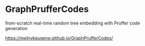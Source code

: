 # GraphPrufferCodes
from-scratch real-time random tree embedding with Pruffer code generation

https://melnykeugene.github.io/GraphPrufferCodes/
